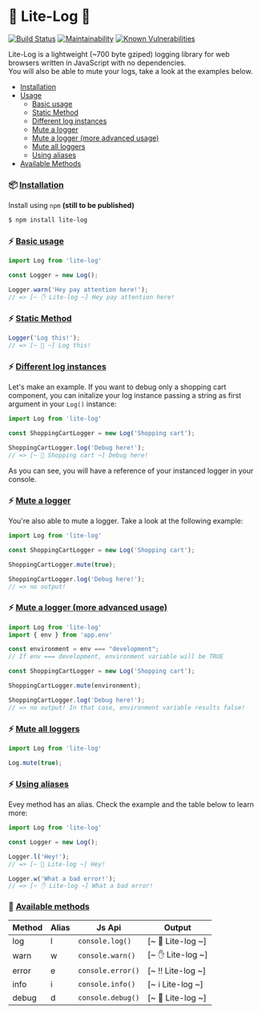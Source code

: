 # 👀 Lite-Log 👀

[![Build Status](https://travis-ci.org/micheleriva/lite-log.js.svg?branch=master)](https://travis-ci.org/micheleriva/lite-log.js)
[![Maintainability](https://api.codeclimate.com/v1/badges/b97de7b0fb25f63253dc/maintainability)](https://codeclimate.com/github/micheleriva/lite-log.js/maintainability)
[![Known Vulnerabilities](https://snyk.io/test/github/micheleriva/lite-log.js/badge.svg?targetFile=package.json)](https://snyk.io/test/github/micheleriva/lite-log.js?targetFile=package.json)

Lite-Log is a lightweight (~700 byte gziped) logging library for web browsers written in JavaScript with no dependencies. <br />
You will also be able to mute your logs, take a look at the examples below.

- [Installation](#-installation)
- [Usage](#!)
    - [Basic usage](#%EF%B8%8F-basic-usage)
    - [Static Method](#%EF%B8%8F-static-method)
    - [Different log instances](#%EF%B8%8F-different-log-instances)
    - [Mute a logger](#mute-a-logger)
    - [Mute a logger (more advanced usage)](#%EF%B8%8F-mute-a-logger-more-advanced-usage)
    - [Mute all loggers](#%EF%B8%8F-mute-all-loggers)
    - [Using aliases](#%EF%B8%8F-using-aliases)
- [Available Methods](#--available-methods)

### 📦 [Installation](#installation)

Install using `npm` **(still to be published)**
```bash
$ npm install lite-log
```

### ⚡️ [Basic usage](#basic-usage)
```js
import Log from 'lite-log'

const Logger = new Log();

Logger.warn('Hey pay attention here!');
// => [~ ✋ Lite-log ~] Hey pay attention here!
```

### ⚡️ [Static Method](#static-method)
```js
Logger('Log this!');
// => [~ 👀 ~] Log this!
```

### ⚡️ [Different log instances](#different-log-instances)
Let's make an example. If you want to debug only a shopping cart component, you can initalize your log instance passing a string as first argument in your `Log()` instance:
```js
import Log from 'lite-log'

const ShoppingCartLogger = new Log('Shopping cart');

ShoppingCartLogger.log('Debug here!');
// => [~ 👀 Shopping cart ~] Debug here!
```
As you can see, you will have a reference of your instanced logger in your console.

### ⚡️ [Mute a logger](#mute-a-logger)
You're also able to mute a logger. Take a look at the following example:
```js
import Log from 'lite-log'

const ShoppingCartLogger = new Log('Shopping cart');

ShoppingCartLogger.mute(true);

ShoppingCartLogger.log('Debug here!');
// => no output!
```

### ⚡️ [Mute a logger (more advanced usage)](#mute-a-logger-more-advanced-usage)
```js
import Log from 'lite-log'
import { env } from 'app.env'

const environment = env === "development";
// If env === development, environment variable will be TRUE

const ShoppingCartLogger = new Log('Shopping cart');

ShoppingCartLogger.mute(environment);

ShoppingCartLogger.log('Debug here!');
// => no output! In that case, environment variable results false!
```

### ⚡️ [Mute all loggers](#mute-all-loggers)
```js
import Log from 'lite-log'

Log.mute(true);
```

### ⚡️ [Using aliases](#using-aliases)

Evey method has an alias. Check the example and the table below to learn more:
```javascript
import Log from 'lite-log'

const Logger = new Log();

Logger.l('Hey!');
// => [~ 👀 Lite-log ~] Hey!

Logger.w('What a bad error!');
// => [~ ✋ Lite-log ~] What a bad error!

```

### 🚀  [Available methods](#available-methods)

| Method   | Alias | Js Api               | Output 
| -------- | ----- | -------------------- | ------
| log      | l     | `console.log()`      | [~ 👀 Lite-log ~]
| warn     | w     | `console.warn()`     | [~ ✋ Lite-log ~]
| error    | e     | `console.error()`    | [~ ‼️ Lite-log ~]
| info     | i     | `console.info()`     | [~ ℹ️ Lite-log ~]
| debug    | d     | `console.debug()`    | [~ 🐛 Lite-log ~]